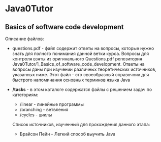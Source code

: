 # Java0Tutor #
## Basics of software code development
Описание файлов:
- questions.pdf - файл содержит ответы на вопросы, которые нужно знать для полного понимания данной ветки курса. Вопросы для контроля взяты из оригинального Questions.pdf репозитория Java0Tutor/1_Basics_of_software_code_development. Ответы на вопросы даны при изучении различных теоретических источников, указанных ниже. Этот файл - это своеобразный справочник для быстрого напоминания основных терминов языка Java
- **/tasks** - в этом каталоге содержатся файлы с решением задач по категориям:
  - /linear - линейные программы
  - /branching - ветвления
  - /cycles - циклы

  Список источников, изученный для прохождения данного этапа:
  - Брайсон Пейн - Легкий способ выучить Java
